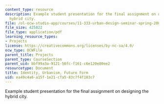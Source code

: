 ```yaml
---
content_type: resource
description: Example student presentation for the final assignment on designing the
  hybrid city.
file: /ol-ocw-studio-app/courses/11-333-urban-design-seminar-spring-2005/ea49c4a6a15f1e21cfa583c7f4f103c7_identity.pdf
file_size: 425822
file_type: application/pdf
learning_resource_types:
- Projects
license: https://creativecommons.org/licenses/by-nc-sa/4.0/
ocw_type: OCWFile
parent_title: Projects
parent_type: CourseSection
parent_uid: bbf99a3a-9121-56fc-f161-c6e120e80ee2
resourcetype: Document
title: Identity, Urbanism, Future Form
uid: ea49c4a6-a15f-1e21-cfa5-83c7f4f103c7
---
```

Example student presentation for the final assignment on designing the hybrid city.